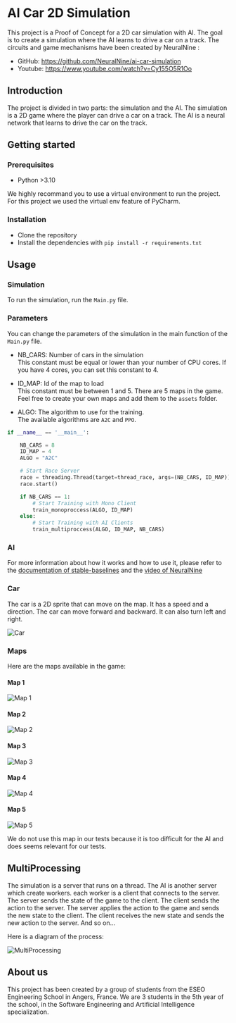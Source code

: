# AI Car 2D Simulation

This project is a Proof of Concept for a 2D car simulation with AI. The goal is to create a simulation where the AI learns to drive a car on a track.
The circuits and game mechanisms have been created by NeuralNine :

- GitHub: https://github.com/NeuralNine/ai-car-simulation
- Youtube: https://www.youtube.com/watch?v=Cy155O5R1Oo

## Introduction
The project is divided in two parts: the simulation and the AI. The simulation is a 2D game where the player can drive a car on a track. The AI is a neural network that learns to drive the car on the track.

## Getting started
### Prerequisites
- Python >3.10

We highly recommand you to use a virtual environment to run the project.
For this project we used the virtual env feature of PyCharm.

### Installation
- Clone the repository
- Install the dependencies with `pip install -r requirements.txt`

## Usage
### Simulation
To run the simulation, run the `Main.py` file.

### Parameters
You can change the parameters of the simulation in the main function of the `Main.py` file.

- NB_CARS: Number of cars in the simulation<br>
This constant must be equal or lower than your number of CPU cores. If you have 4 cores, you can set this constant to 4.

- ID_MAP: Id of the map to load<br>
This constant must be between 1 and 5. There are 5 maps in the game.
Feel free to create your own maps and add them to the `assets` folder.

- ALGO: The algorithm to use for the training.<br>
The available algorithms are `A2C` and `PPO`.

```py
if __name__ == '__main__':

    NB_CARS = 8
    ID_MAP = 4
    ALGO = "A2C"

    # Start Race Server
    race = threading.Thread(target=thread_race, args=(NB_CARS, ID_MAP))
    race.start()

    if NB_CARS == 1:
        # Start Training with Mono Client
        train_monoproccess(ALGO, ID_MAP)
    else:
        # Start Training with AI Clients
        train_multiproccess(ALGO, ID_MAP, NB_CARS)
```

### AI
For more information about how it works and how to use it, please refer to the [documentation of stable-baselines](https://stable-baselines3.readthedocs.io/en/master/index.html) and the [video of NeuralNine](https://www.youtube.com/watch?v=Cy155O5R1Oo)

### Car

The car is a 2D sprite that can move on the map. It has a speed and a direction. The car can move forward and backward. It can also turn left and right.

![Car](assets/car.png)

### Maps

Here are the maps available in the game:

#### Map 1

![Map 1](assets/map1.png)

#### Map 2

![Map 2](assets/map2.png)

#### Map 3

![Map 3](assets/map3.png)

#### Map 4

![Map 4](assets/map4.png)

#### Map 5

![Map 5](assets/map5.png)

We do not use this map in our tests because it is too difficult for the AI and does seems relevant for our tests.



## MultiProcessing

The simulation is a server that runs on a thread. The AI is another server which create workers. each worker is a client that connects to the server. The server sends the state of the game to the client. The client sends the action to the server. The server applies the action to the game and sends the new state to the client. The client receives the new state and sends the new action to the server. And so on...

Here is a diagram of the process:

![MultiProcessing](assets/multiprocessing.png)

## About us
This project has been created by a group of students from the ESEO Engineering School in Angers, France. We are 3 students in the 5th year of the school, in the Software Engineering and Artificial Intelligence specialization.